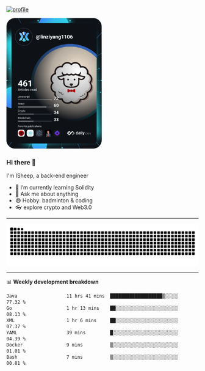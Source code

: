 [![profile](https://user-images.githubusercontent.com/54968314/208005045-e4b42f3b-833d-4242-bfcc-e764865553a2.svg)](https://www.calligrapher.ai/)

<a href="https://app.daily.dev/linziyang1106"><img src="/devcard.png" width="250" alt="ISheep's Dev Card"/></a>

### Hi there 🐏

I'm ISheep, a back-end engineer

- 🔭 I’m currently learning Solidity
- 💬 Ask me about anything
- 😄 Hobby: badminton & coding
- 👓 explore crypto and Web3.0

-------

![](https://raw.githubusercontent.com/ISheepp/ISheepp/output/github-contribution-grid-snake.svg)

-------

📊 **Weekly development breakdown**
<!--START_SECTION:waka-->

```text
Java                  11 hrs 41 mins  ███████████████████▒░░░░░   77.32 %
Go                    1 hr 13 mins    ██░░░░░░░░░░░░░░░░░░░░░░░   08.13 %
XML                   1 hr 6 mins     ██░░░░░░░░░░░░░░░░░░░░░░░   07.37 %
YAML                  39 mins         █░░░░░░░░░░░░░░░░░░░░░░░░   04.39 %
Docker                9 mins          ▒░░░░░░░░░░░░░░░░░░░░░░░░   01.01 %
Bash                  7 mins          ▒░░░░░░░░░░░░░░░░░░░░░░░░   00.81 %
```

<!--END_SECTION:waka-->
